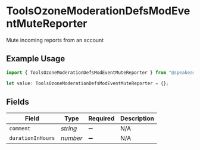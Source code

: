 # ToolsOzoneModerationDefsModEventMuteReporter

Mute incoming reports from an account

## Example Usage

```typescript
import { ToolsOzoneModerationDefsModEventMuteReporter } from "@speakeasy-api/bluesky/models/components";

let value: ToolsOzoneModerationDefsModEventMuteReporter = {};
```

## Fields

| Field              | Type               | Required           | Description        |
| ------------------ | ------------------ | ------------------ | ------------------ |
| `comment`          | *string*           | :heavy_minus_sign: | N/A                |
| `durationInHours`  | *number*           | :heavy_minus_sign: | N/A                |